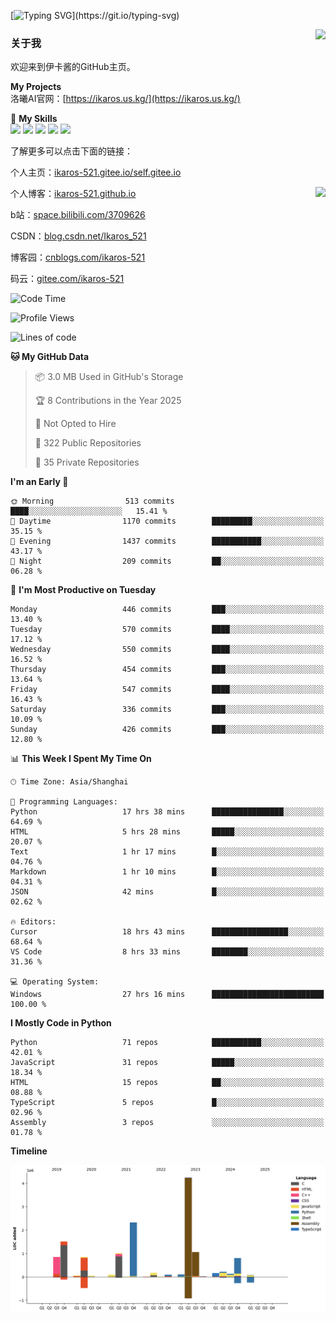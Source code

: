 [![Typing SVG](https://readme-typing-svg.herokuapp.com?size=25&duration=3000&color=8C43EA&vCenter=true&width=200&height=40&lines=Hi+Welcome+%F0%9F%91%8B%F0%9F%8F%BB;I'm+Love丶伊卡洛斯~~)](https://git.io/typing-svg)

<a href="#">
  <img align="right" src="https://github-readme-stats.vercel.app/api?username=Ikaros-521&count_private=true&show_icons=true&bg_color=15,f2f7fd,E0EAFC" />
</a>

### 关于我

欢迎来到伊卡酱的GitHub主页。

**My Projects**  
洛曦AI官网：[https://ikaros.us.kg/](https://ikaros.us.kg/)  

🌟 **My Skills**  
![](https://img.shields.io/badge/-C-A8B9CC?style=flat-square&logo=C&logoColor=fff)
![](https://img.shields.io/badge/-Python-3776AB?style=flat-square&logo=Python&logoColor=fff)
![](https://img.shields.io/badge/-JavaScript-F7DF1E?style=flat-square&logo=JavaScript&logoColor=fff)
![](https://img.shields.io/badge/-C++-00599C?style=flat-square&logo=Cpp&logoColor=fff)
![](https://img.shields.io/badge/-Linux-000000?style=flat-square&logo=Linux&logoColor=fff)

了解更多可以点击下面的链接：  

个人主页：[ikaros-521.gitee.io/self.gitee.io](https://ikaros-521.gitee.io/self.gitee.io/)  

<img align='right' src="https://github.com/Ikaros-521/Ikaros-521/assets/40910637/3a5e50bc-91dc-4aa5-b7a0-8b27ad1c2b33" height="330">

个人博客：[ikaros-521.github.io](https://ikaros-521.github.io/)  

b站：[space.bilibili.com/3709626](https://space.bilibili.com/3709626)  

CSDN：[blog.csdn.net/Ikaros_521](https://blog.csdn.net/Ikaros_521)  

博客园：[cnblogs.com/ikaros-521](https://www.cnblogs.com/ikaros-521)  

码云：[gitee.com/ikaros-521](https://gitee.com/ikaros-521)  


<!--START_SECTION:waka-->
![Code Time](http://img.shields.io/badge/Code%20Time-2%2C207%20hrs%2028%20mins-blue)

![Profile Views](http://img.shields.io/badge/Profile%20Views-8-blue)

![Lines of code](https://img.shields.io/badge/From%20Hello%20World%20I%27ve%20Written-13.8%20million%20lines%20of%20code-blue)

**🐱 My GitHub Data** 

> 📦 3.0 MB Used in GitHub's Storage 
 > 
> 🏆 8 Contributions in the Year 2025
 > 
> 🚫 Not Opted to Hire
 > 
> 📜 322 Public Repositories 
 > 
> 🔑 35 Private Repositories 
 > 
**I'm an Early 🐤** 

```text
🌞 Morning                513 commits         ████░░░░░░░░░░░░░░░░░░░░░   15.41 % 
🌆 Daytime                1170 commits        █████████░░░░░░░░░░░░░░░░   35.15 % 
🌃 Evening                1437 commits        ███████████░░░░░░░░░░░░░░   43.17 % 
🌙 Night                  209 commits         ██░░░░░░░░░░░░░░░░░░░░░░░   06.28 % 
```
📅 **I'm Most Productive on Tuesday** 

```text
Monday                   446 commits         ███░░░░░░░░░░░░░░░░░░░░░░   13.40 % 
Tuesday                  570 commits         ████░░░░░░░░░░░░░░░░░░░░░   17.12 % 
Wednesday                550 commits         ████░░░░░░░░░░░░░░░░░░░░░   16.52 % 
Thursday                 454 commits         ███░░░░░░░░░░░░░░░░░░░░░░   13.64 % 
Friday                   547 commits         ████░░░░░░░░░░░░░░░░░░░░░   16.43 % 
Saturday                 336 commits         ███░░░░░░░░░░░░░░░░░░░░░░   10.09 % 
Sunday                   426 commits         ███░░░░░░░░░░░░░░░░░░░░░░   12.80 % 
```


📊 **This Week I Spent My Time On** 

```text
🕑︎ Time Zone: Asia/Shanghai

💬 Programming Languages: 
Python                   17 hrs 38 mins      ████████████████░░░░░░░░░   64.69 % 
HTML                     5 hrs 28 mins       █████░░░░░░░░░░░░░░░░░░░░   20.07 % 
Text                     1 hr 17 mins        █░░░░░░░░░░░░░░░░░░░░░░░░   04.76 % 
Markdown                 1 hr 10 mins        █░░░░░░░░░░░░░░░░░░░░░░░░   04.31 % 
JSON                     42 mins             █░░░░░░░░░░░░░░░░░░░░░░░░   02.62 % 

🔥 Editors: 
Cursor                   18 hrs 43 mins      █████████████████░░░░░░░░   68.64 % 
VS Code                  8 hrs 33 mins       ████████░░░░░░░░░░░░░░░░░   31.36 % 

💻 Operating System: 
Windows                  27 hrs 16 mins      █████████████████████████   100.00 % 
```

**I Mostly Code in Python** 

```text
Python                   71 repos            ███████████░░░░░░░░░░░░░░   42.01 % 
JavaScript               31 repos            █████░░░░░░░░░░░░░░░░░░░░   18.34 % 
HTML                     15 repos            ██░░░░░░░░░░░░░░░░░░░░░░░   08.88 % 
TypeScript               5 repos             █░░░░░░░░░░░░░░░░░░░░░░░░   02.96 % 
Assembly                 3 repos             ░░░░░░░░░░░░░░░░░░░░░░░░░   01.78 % 
```



**Timeline**

![Lines of Code chart](https://raw.githubusercontent.com/Ikaros-521/Ikaros-521/main/assets/bar_graph.png)


<!--END_SECTION:waka-->


<!--
**Ikaros-521/Ikaros-521** is a ✨ _special_ ✨ repository because its `README.md` (this file) appears on your GitHub profile.

Here are some ideas to get you started:

- 🔭 I’m currently working on ...
- 🌱 I’m currently learning ...
- 👯 I’m looking to collaborate on ...
- 🤔 I’m looking for help with ...
- 💬 Ask me about ...
- 📫 How to reach me: ...
- 😄 Pronouns: ...
- ⚡ Fun fact: ...
-->
